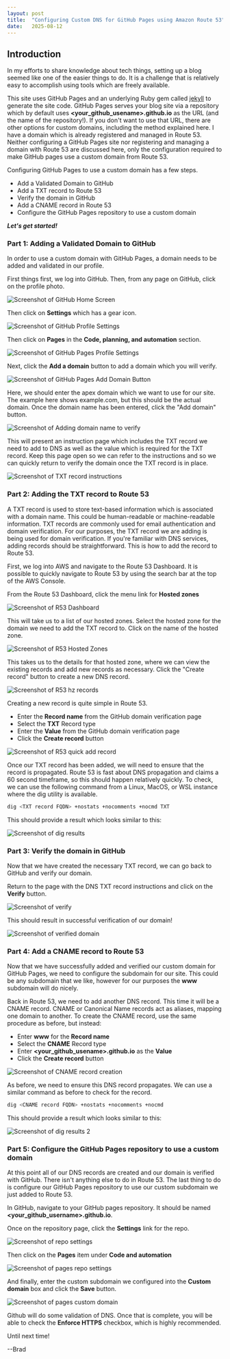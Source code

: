 ```yaml
---
layout: post
title:  "Configuring Custom DNS for GitHub Pages using Amazon Route 53"
date:   2025-08-12
---
```

## Introduction

In my efforts to share knowledge about tech things, setting up a blog seemed like one of the easier things to do.  It is a challenge that is relatively easy to accomplish using tools which are freely available.

This site uses GitHub Pages and an underlying Ruby gem called [jekyll](https://jekyllrb.com/) to generate the site code.  GitHub Pages serves your blog site via a repository which by default uses **<your_github_usename>.github.io** as the URL (and the name of the repository!).  If you don't want to use that URL, there are other options for custom domains, including the method explained here.  I have a domain which is already registered and managed in Route 53.  Neither configuring a GitHub Pages site nor registering and managing a domain with Route 53 are discussed here, only the configuration required to make GitHub pages use a custom domain from Route 53.

Configuring GitHub Pages to use a custom domain has a few steps.

* Add a Validated Domain to GitHub
* Add a TXT record to Route 53
* Verify the domain in GitHub
* Add a CNAME record in Route 53
* Configure the GitHub Pages repository to use a custom domain

***Let's get started!***

### Part 1: Adding a Validated Domain to GitHub

In order to use a custom domain with GitHub Pages, a domain needs to be added and validated in our profile.

First things first, we log into GitHub.  Then, from any page on GitHub, click on the profile photo.

![Screenshot of GitHub Home Screen](/assets/images/8-12-25/1_github_homescreen_profile.png)

Then click on **Settings** which has a gear icon.

![Screenshot of GitHub Profile Settings](/assets/images/8-12-25/2_github_profile_settings.png)

Then click on **Pages** in the **Code, planning, and automation** section.

![Screenshot of GitHub Pages Profile Settings](/assets/images/8-12-25/3_github_settings_pages.png)

Next, click the **Add a domain** button to add a domain which you will verify.

![Screenshot of GitHub Pages Add Domain Button](/assets/images/8-12-25/4_github_add_domain.png)

Here, we should enter the apex domain which we want to use for our site.  The example here shows example.com, but this should be the actual domain. Once the domain name has been entered, click the "Add domain" button.

![Screenshot of Adding domain name to verify](/assets/images/8-12-25/5_domain_add.png)

This will present an instruction page which includes the TXT record we need to add to DNS as well as the value which is required for the TXT record.  Keep this page open so we can refer to the instructions and so we can quickly return to verify the domain once the TXT record is in place.

![Screenshot of TXT record instructions](/assets/images/8-12-25/6_domain_verify.png)

### Part 2: Adding the TXT record to Route 53

A TXT record is used to store text-based information which is associated with a domain name.  This could be human-readable or machine-readable information.  TXT records are commonly used for email authentication and domain verification.  For our purposes, the TXT record we are adding is being used for domain verification.  If you're familiar with DNS services, adding records should be straightforward.  This is how to add the record to Route 53.

First, we log into AWS and navigate to the Route 53 Dashboard.  It is possible to quickly navigate to Route 53 by using the search bar at the top of the AWS Console.

From the Route 53 Dashboard, click the menu link for **Hosted zones**

![Screenshot of R53 Dashboard](/assets/images/8-12-25/7_route53_dashboard_hosted_zones.png)

This will take us to a list of our hosted zones.  Select the hosted zone for the domain we need to add the TXT record to.  Click on the name of the hosted zone.

![Screenshot of R53 Hosted Zones](/assets/images/8-12-25/8_hosted_zones_list.png)

This takes us to the details for that hosted zone, where we can view the existing records and add new records as necessary.  Click the "Create record" button to create a new DNS record.

![Screenshot of R53 hz records](/assets/images/8-12-25/9_route53_records.png)

Creating a new record is quite simple in Route 53.

* Enter the **Record name** from the GitHub domain verification page
* Select the **TXT** Record type
* Enter the **Value** from the GitHub domain verification page
* Click the **Create record** button

![Screenshot of R53 quick add record](/assets/images/8-12-25/10_route53_create_record.png)

Once our TXT record has been added, we will need to ensure that the record is propagated.  Route 53 is fast about DNS propagation and claims a 60 second timeframe, so this should happen relatively quickly.  To check, we can use the following command from a Linux, MacOS, or WSL instance where the dig utility is available.

```bash
dig <TXT record FQDN> +nostats +nocomments +nocmd TXT
```

This should provide a result which looks similar to this:

![Screenshot of dig results](/assets/images/8-12-25/11_dig_results.png)

### Part 3: Verify the domain in GitHub

Now that we have created the necessary TXT record, we can go back to GitHub and verify our domain.

Return to the page with the DNS TXT record instructions and click on the **Verify** button.

![Screenshot of verify](/assets/images/8-12-25/12_verify_button.png)

This should result in successful verification of our domain!

![Screenshot of verified domain](/assets/images/8-12-25/13_verified.png)

### Part 4: Add a CNAME record to Route 53

Now that we have successfully added and verified our custom domain for GitHub Pages, we need to configure the subdomain for our site.  This could be any subdomain that we like, however for our purposes the **www** subdomain will do nicely.

Back in Route 53, we need to add another DNS record.  This time it will be a CNAME record.  CNAME or Canonical Name records act as aliases, mapping one domain to another.  To create the CNAME record, use the same procedure as before, but instead:

* Enter **www** for the **Record name**
* Select the **CNAME** Record type
* Enter **<your_github_usename>.github.io** as the **Value**
* Click the **Create record** button

![Screenshot of CNAME record creation](/assets/images/8-12-25/14_cname_record.png)

As before, we need to ensure this DNS record propagates.  We can use a similar command as before to check for the record.

```bash
dig <CNAME record FQDN> +nostats +nocomments +nocmd
```

This should provide a result which looks similar to this:

![Screenshot of dig results 2](/assets/images/8-12-25/15_dig_results_2.png)

### Part 5:  Configure the GitHub Pages repository to use a custom domain

At this point all of our DNS records are created and our domain is verified with GitHub.  There isn't anything else to do in Route 53.  The last thing to do is configure our GitHub Pages repository to use our custom subdomain we just added to Route 53.

In GitHub, navigate to your GitHub pages repository.  It should be named **<your_github_username>.github.io**.

Once on the repository page, click the **Settings** link for the repo.

![Screenshot of repo settings](/assets/images/8-12-25/16_ghp_repo_settings.png)

Then click on the **Pages** item under **Code and automation**

![Screenshot of pages repo settings](/assets/images/8-12-25/17_repo_pages_menu.png)

And finally, enter the custom subdomain we configured into the **Custom domain** box and click the **Save** button.

![Screenshot of pages custom domain](/assets/images/8-12-25/18_pages_configuration.png)

Github will do some validation of DNS.  Once that is complete, you will be able to check the **Enforce HTTPS** checkbox, which is highly recommended.

Until next time!

--Brad
